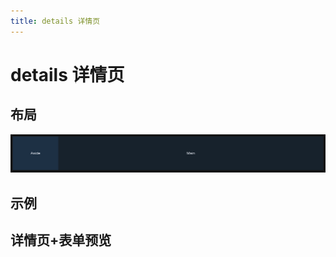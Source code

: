 ```yaml
---
title: details 详情页
---
```


# details 详情页

## 布局

![alt text](assets/tableView/image.png)

## 示例

<preview path="./def.vue" />

## 详情页+表单预览

<preview path="./form2.vue" />

<API src="./data.json" lang="zh"></API>
